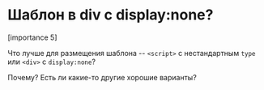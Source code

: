 # Шаблон в div с display:none?

[importance 5]

Что лучше для размещения шаблона -- <code>&lt;script&gt;</code> с нестандартным `type` или `<div>` с `display:none`?

Почему? Есть ли какие-то другие хорошие варианты?